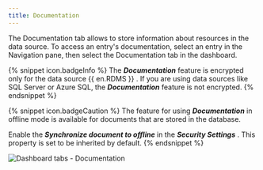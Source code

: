 ```yaml
---
title: Documentation
---
```

The Documentation tab allows to store information about resources in the data source. To access an entry's documentation, select an entry in the Navigation pane, then select the Documentation tab in the dashboard. 

{% snippet icon.badgeInfo %} 
The ***Documentation*** feature is encrypted only for the data source {{ en.RDMS }} . If you are using data sources like SQL Server or Azure SQL, the ***Documentation*** feature is not encrypted. 
{% endsnippet %}
 
{% snippet icon.badgeCaution %} 
The feature for using ***Documentation*** in offline mode is available for documents that are stored in the database.  

Enable the ***Synchronize document to offline*** in the ***Security Settings*** . This property is set to be inherited by default. 
{% endsnippet %}
 
![Dashboard tabs - Documentation](https://webdevolutions.azureedge.net/docs/en/rdm/mac/clip6059.png) 

